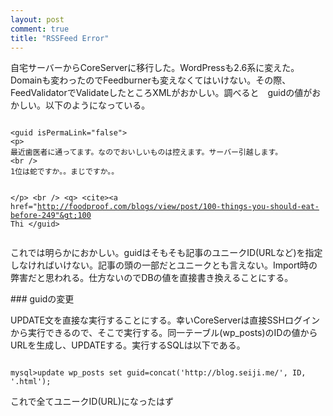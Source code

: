 ```yaml
---
layout: post
comment: true
title: "RSSFeed Error"
---
```

<p>自宅サーバーからCoreServerに移行した。WordPressも2.6系に変えた。Domainも変わったのでFeedburnerも変えなくてはいけない。その際、FeedValidatorでValidateしたところXMLがおかしい。調べると　guidの値がおかしい。以下のようになっている。
</p>
<pre><code>
&lt;guid isPermaLink="false"&gt;
&lt;p&gt;
最近歯医者に通ってます。なのでおいしいものは控えます。サーバー引越します。
&lt;br /&gt;
1位は蛇ですか。。まじですか。。

&lt;/p&gt;
&lt;br /&gt;
&lt;q&gt;
&lt;cite&gt;&lt;a href="http://foodproof.com/blogs/view/post/100-things-you-should-eat-before-249"&gt;100 Thi
&lt;/guid&gt;
</code></pre>

<!--more--><p>
これでは明らかにおかしい。guidはそもそも記事のユニークID(URLなど)を指定しなければいけない。記事の頭の一部だとユニークとも言えない。Import時の弊害だと思われる。仕方ないのでDBの値を直接書き換えることにする。
</p>
### guidの変更
<p>UPDATE文を直接な実行することにする。幸いCoreServerは直接SSHログインから実行できるので、そこで実行する。同一テーブル(wp_posts)のIDの値からURLを生成し、UPDATEする。実行するSQLは以下である。</p>
<pre><code>
mysql>update wp_posts set guid=concat('http://blog.seiji.me/', ID, '.html');
</code></pre>
<p>これで全てユニークID(URL)になったはず</p>
